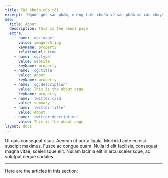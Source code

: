 ```yaml
---
title: Tài khoản của tôi
excerpt: 'Nguồn gốc sản phẩm, những tiêu chuẩn về sản phẩm và câu chuyện của Watsup'
seo:
  title: About
  description: This is the about page
  extra:
    - name: 'og:image'
      value: images/5.jpg
      keyName: property
      relativeUrl: true
    - name: 'og:type'
      value: website
      keyName: property
    - name: 'og:title'
      value: About
      keyName: property
    - name: 'og:description'
      value: This is the about page
      keyName: property
    - name: 'twitter:card'
      value: summary
    - name: 'twitter:title'
      value: About
    - name: 'twitter:description'
      value: This is the about page
layout: docs
---
```


Ut quis consequat risus. Aenean ut porta ligula. Morbi id ante eu nisi suscipit maximus. Fusce ac congue quam. Nulla id elit facilisis, consequat magna vitae, scelerisque elit. Nullam lacinia elit in arcu scelerisque, ac volutpat neque sodales.

***

Here are the articles in this section:
